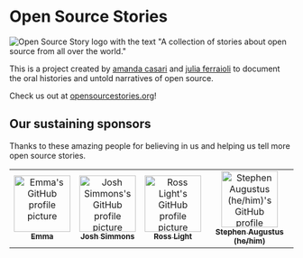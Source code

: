 # Open Source Stories

![Open Source Story logo with the text "A collection of stories about open source from all over the world."](https://user-images.githubusercontent.com/281597/155907119-515ad902-b0fb-49e0-9f15-e59f3d795cf8.png)

This is a project created by [amanda casari](https://twitter.com/amcasari) and [julia ferraioli](https://twitter.com/juliaferraioli) to document the oral histories and untold narratives of open source.

Check us out at [opensourcestories.org](https://opensourcestories.org)!

## Our sustaining sponsors

Thanks to these amazing people for believing in us and helping us tell more open source stories.

<!-- ALL-CONTRIBUTORS-LIST:START - Do not remove or modify this section -->
<!-- prettier-ignore-start -->
<!-- markdownlint-disable -->
<table>
  <tr>
    <td align="center"><a href="https://github.com/emmairwin"><img src="https://avatars.githubusercontent.com/u/60618?v=4" width="100px;" alt="Emma's GitHub profile picture"/><br /><sub><b>Emma</b></sub></a></td>
    <td align="center"><a href="http://joshsimmons.com"><img src="https://avatars.githubusercontent.com/u/200770?v=4" width="100px;" alt="Josh Simmons's GitHub profile picture"/><br /><sub><b>Josh Simmons</b></sub></a></td>
    <td align="center"><a href="https://www.zombiezen.com/"><img src="https://avatars.githubusercontent.com/u/181535?v=4" width="100px;" alt="Ross Light's GitHub profile picture"/><br /><sub><b>Ross Light</b></sub></a></td>
    <td align="center"><a href="https://whois.auggie.dev/"><img src="https://avatars.githubusercontent.com/u/567897?v=4" width="100px;" alt="Stephen Augustus (he/him)'s GitHub profile picture"/><br /><sub><b>Stephen Augustus (he/him)</b></sub></a></td>
  </tr>
</table>

<!-- markdownlint-restore -->
<!-- prettier-ignore-end -->

<!-- ALL-CONTRIBUTORS-LIST:END -->
